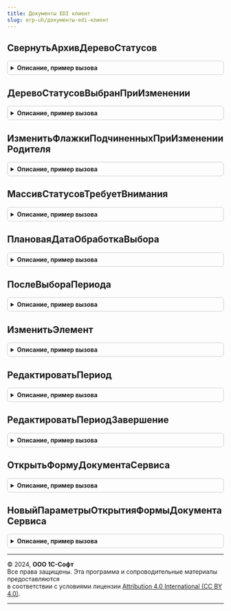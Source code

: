 ```yaml
---
title: Документы EDI клиент
slug: erp-uh/документы-edi-клиент
---
```



## СвернутьАрхивДеревоСтатусов
<details style="margin: 1em 0; padding: 0.5em; border: 1px solid #ccc; border-radius: 6px;">

<summary style="font-weight: bold; cursor: pointer;">Описание, пример вызова</summary>

```bsl

Процедура СвернутьАрхивДеревоСтатусов(Форма, ДеревоСтатусов) Экспорт
```

Пример вызова
```bsl
ДокументыEDIКлиент.СвернутьАрхивДеревоСтатусов(Форма, ДеревоСтатусов) 
```
</details>

## ДеревоСтатусовВыбранПриИзменении
<details style="margin: 1em 0; padding: 0.5em; border: 1px solid #ccc; border-radius: 6px;">

<summary style="font-weight: bold; cursor: pointer;">Описание, пример вызова</summary>

```bsl

Процедура ДеревоСтатусовВыбранПриИзменении(Форма, Элемент, ДобавлятьПостфиксEDI = Ложь) Экспорт
```

Пример вызова
```bsl
ДокументыEDIКлиент.ДеревоСтатусовВыбранПриИзменении(Форма, Элемент, ДобавлятьПостфиксEDI);
```
</details>

## ИзменитьФлажкиПодчиненныхПриИзмененииРодителя
<details style="margin: 1em 0; padding: 0.5em; border: 1px solid #ccc; border-radius: 6px;">

<summary style="font-weight: bold; cursor: pointer;">Описание, пример вызова</summary>

```bsl

Процедура ИзменитьФлажкиПодчиненныхПриИзмененииРодителя(ЗначениеФлажка, РодительскаяСтрока) Экспорт
```

Пример вызова
```bsl
ДокументыEDIКлиент.ИзменитьФлажкиПодчиненныхПриИзмененииРодителя(ЗначениеФлажка, РодительскаяСтрока) 
```
</details>

## МассивСтатусовТребуетВнимания
<details style="margin: 1em 0; padding: 0.5em; border: 1px solid #ccc; border-radius: 6px;">

<summary style="font-weight: bold; cursor: pointer;">Описание, пример вызова</summary>

```bsl

// Описывает массив статусов, при которых документ требует внимания.
//
// Параметры:
// 	КатегорияДокументовEDI - ПеречислениеСсылка.КатегорииДокументовEDI - категория документа.
//
// Возвращаемое значение:
// 	Массив - массив статусов.
//
Функция МассивСтатусовТребуетВнимания(КатегорияДокументовEDI) Экспорт
```

Пример вызова
```bsl
Результат = ДокументыEDIКлиент.МассивСтатусовТребуетВнимания(КатегорияДокументовEDI) 
```
</details>

## ПлановаяДатаОбработкаВыбора
<details style="margin: 1em 0; padding: 0.5em; border: 1px solid #ccc; border-radius: 6px;">

<summary style="font-weight: bold; cursor: pointer;">Описание, пример вызова</summary>

```bsl

Процедура ПлановаяДатаОбработкаВыбора(Форма, ВыбранноеЗначение, Оповещение) Экспорт
```

Пример вызова
```bsl
ДокументыEDIКлиент.ПлановаяДатаОбработкаВыбора(Форма, ВыбранноеЗначение, Оповещение) 
```
</details>

## ПослеВыбораПериода
<details style="margin: 1em 0; padding: 0.5em; border: 1px solid #ccc; border-radius: 6px;">

<summary style="font-weight: bold; cursor: pointer;">Описание, пример вызова</summary>

```bsl

Процедура ПослеВыбораПериода(Результат, ДополнительныеПараметры) Экспорт
```

Пример вызова
```bsl
ДокументыEDIКлиент.ПослеВыбораПериода(Результат, ДополнительныеПараметры) 
```
</details>

## ИзменитьЭлемент
<details style="margin: 1em 0; padding: 0.5em; border: 1px solid #ccc; border-radius: 6px;">

<summary style="font-weight: bold; cursor: pointer;">Описание, пример вызова</summary>

```bsl

// Обработчик команды "Изменить"
//
// Параметры:
//  Список - ТаблицаФормы - таблица формы, текущие данные которой содержат поле "Ссылка" - ссылку на изменяемый объект.
//
Процедура ИзменитьЭлемент(Список) Экспорт
```

Пример вызова
```bsl
ДокументыEDIКлиент.ИзменитьЭлемент(Список) 
```
</details>

## РедактироватьПериод
<details style="margin: 1em 0; padding: 0.5em; border: 1px solid #ccc; border-radius: 6px;">

<summary style="font-weight: bold; cursor: pointer;">Описание, пример вызова</summary>

```bsl

// Процедура позволяет установить период через стандартный диалог выбора периода
//
// Параметры:
//  Объект                - Произвольный - Объект в котором устанавливается значения периода
//  ПараметрыПериода      - Структура - структура со свойствами "ДатаНачала", "ДатаОкончания" и в значениях имена полей
//                              объекта, для свойства "Вариант" - значение варианта стандартного периода.
//  ОповещениеПослеВыбора - ОписаниеОповещения - Описание оповещение которое выполняется после установки периода.
//                              Может быть установлена пост-обработка в месте вызова после выбора периода.
//
Процедура РедактироватьПериод(Объект, ПараметрыПериода = Неопределено, ОповещениеПослеВыбора = Неопределено) Экспорт
```

Пример вызова
```bsl
ДокументыEDIКлиент.РедактироватьПериод(Объект, ПараметрыПериода, ОповещениеПослеВыбора);
```
</details>

## РедактироватьПериодЗавершение
<details style="margin: 1em 0; padding: 0.5em; border: 1px solid #ccc; border-radius: 6px;">

<summary style="font-weight: bold; cursor: pointer;">Описание, пример вызова</summary>

```bsl

// Процедура завершения для РедактироватьПериод()
// см. подробней для процедуры РедактироватьПериод().
Процедура РедактироватьПериодЗавершение(Период, ДополнительныеПараметры) Экспорт
```

Пример вызова
```bsl
ДокументыEDIКлиент.РедактироватьПериодЗавершение(Период, ДополнительныеПараметры) 
```
</details>

## ОткрытьФормуДокументаСервиса
<details style="margin: 1em 0; padding: 0.5em; border: 1px solid #ccc; border-radius: 6px;">

<summary style="font-weight: bold; cursor: pointer;">Описание, пример вызова</summary>

```bsl

Процедура ОткрытьФормуДокументаСервиса(ПараметрыОткрытияФормы) Экспорт
```

Пример вызова
```bsl
ДокументыEDIКлиент.ОткрытьФормуДокументаСервиса(ПараметрыОткрытияФормы) 
```
</details>

## НовыйПараметрыОткрытияФормыДокументаСервиса
<details style="margin: 1em 0; padding: 0.5em; border: 1px solid #ccc; border-radius: 6px;">

<summary style="font-weight: bold; cursor: pointer;">Описание, пример вызова</summary>

```bsl


Функция НовыйПараметрыОткрытияФормыДокументаСервиса(ФормаВладелец = Неопределено) Экспорт
```

Пример вызова
```bsl
Результат = ДокументыEDIКлиент.НовыйПараметрыОткрытияФормыДокументаСервиса(ФормаВладелец);
```
</details>

---

© 2024, **ООО 1С-Софт**  
Все права защищены. Эта программа и сопроводительные материалы предоставляются  
в соответствии с условиями лицензии [Attribution 4.0 International (CC BY 4.0)](https://creativecommons.org/licenses/by/4.0/legalcode).

---
